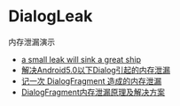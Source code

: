 # DialogLeak
内存泄漏演示
- [a small leak will sink a great ship](https://medium.com/square-corner-blog/a-small-leak-will-sink-a-great-ship-efbae00f9a0f)
- [解决Android5.0以下Dialog引起的内存泄漏](https://www.cnblogs.com/endure/p/7664320.html)
- [记一次 DialogFragment 造成的内存泄漏](https://blog.jiyang.site/posts/2019-11-01-%E8%AE%B0%E4%B8%80%E6%AC%A1-dialogfragment-%E9%80%A0%E6%88%90%E7%9A%84%E5%86%85%E5%AD%98%E6%B3%84%E6%BC%8F/#1-%E5%A4%8D%E5%86%99-dialogfragment-%E7%9A%84-oncreatedialog-%E8%BF%94%E5%9B%9E%E8%87%AA%E5%B7%B1%E5%AE%9E%E7%8E%B0%E7%9A%84-dialog)
- [DialogFragment内存泄漏原理及解决方案](https://www.jianshu.com/p/9106b00e224f)
